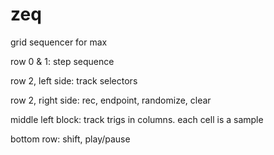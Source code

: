 # zeq
grid sequencer for max

row 0 & 1: step sequence

row 2, left side: track selectors

row 2, right side: rec, endpoint, randomize, clear

middle left block: track trigs in columns. each cell is a sample

bottom row: shift, play/pause
